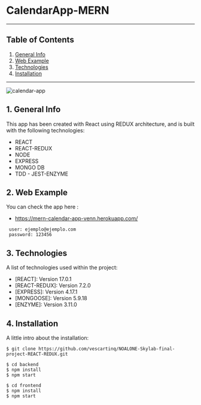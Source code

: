 # CalendarApp-MERN

---

## Table of Contents

1. [General Info](#general-info)
2. [Web Example](#web-example)
3. [Technologies](#technologies)
4. [Installation](#installation)

---

![calendar-app](https://user-images.githubusercontent.com/65297719/114702731-ba01dd80-9d24-11eb-9851-63c3b83f8db4.jpg)

## 1. General Info

This app has been created with React using REDUX architecture, and is built with
the following technologies:

- REACT
- REACT-REDUX
- NODE
- EXPRESS
- MONGO DB
- TDD - JEST-ENZYME

## 2. Web Example

You can check the app here :

- https://mern-calendar-app-venn.herokuapp.com/

```
 user: ejemplo@ejemplo.com
 password: 123456
```

## 3. Technologies

A list of technologies used within the project:

- [REACT]: Version 17.0.1
- [REACT-REDUX]: Version 7.2.0
- [EXPRESS]: Version 4.17.1
- [MONGOOSE]: Version 5.9.18
- [ENZYME]: Version 3.11.0

## 4. Installation

A little intro about the installation:

```
$ git clone https://github.com/vescartinq/NOALONE-Skylab-final-project-REACT-REDUX.git

$ cd backend
$ npm install
$ npm start

$ cd frontend
$ npm install
$ npm start
```
